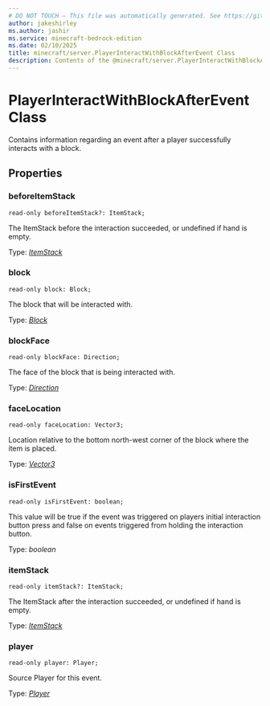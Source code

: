 ```yaml
---
# DO NOT TOUCH — This file was automatically generated. See https://github.com/mojang/minecraftapidocsgenerator to modify descriptions, examples, etc.
author: jakeshirley
ms.author: jashir
ms.service: minecraft-bedrock-edition
ms.date: 02/10/2025
title: minecraft/server.PlayerInteractWithBlockAfterEvent Class
description: Contents of the @minecraft/server.PlayerInteractWithBlockAfterEvent class.
---
```

# PlayerInteractWithBlockAfterEvent Class

Contains information regarding an event after a player successfully interacts with a block.

## Properties

### **beforeItemStack**
`read-only beforeItemStack?: ItemStack;`

The ItemStack before the interaction succeeded, or undefined if hand is empty.

Type: [*ItemStack*](ItemStack.md)

### **block**
`read-only block: Block;`

The block that will be interacted with.

Type: [*Block*](Block.md)

### **blockFace**
`read-only blockFace: Direction;`

The face of the block that is being interacted with.

Type: [*Direction*](Direction.md)

### **faceLocation**
`read-only faceLocation: Vector3;`

Location relative to the bottom north-west corner of the block where the item is placed.

Type: [*Vector3*](Vector3.md)

### **isFirstEvent**
`read-only isFirstEvent: boolean;`

This value will be true if the event was triggered on players initial interaction button press and false on events triggered from holding the interaction button.

Type: *boolean*

### **itemStack**
`read-only itemStack?: ItemStack;`

The ItemStack after the interaction succeeded, or undefined if hand is empty.

Type: [*ItemStack*](ItemStack.md)

### **player**
`read-only player: Player;`

Source Player for this event.

Type: [*Player*](Player.md)
